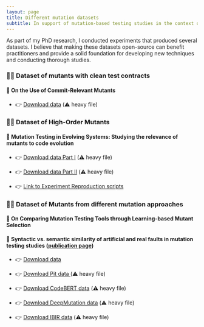 ```yaml
---
layout: page
title: Different mutation datasets
subtitle: In support of mutation-based testing studies in the context of evolving systems
---
```


As part of my PhD research, I conducted experiments that produced several datasets. I believe that making these datasets open-source can benefit practitioners and provide a solid foundation for developing new techniques and conducting thorough studies.

### 💁🏻‍ Dataset of mutants with clean test contracts
 
#### 📄 On the Use of Commit-Relevant Mutants 

* 👉 [Download data](https://drive.google.com/file/d/1oSOEBfzgNmWCw85SUVD04asX8-7G0yLC/view?usp=sharing) (⚠️ heavy file) 

### 💁🏻‍ Dataset of High-Order Mutants
 
#### 📜 Mutation Testing in Evolving Systems: Studying the relevance of mutants to code evolution 

* 👉 [Download data Part I](https://drive.google.com/drive/folders/1l1kP4IGXWi4ZXTbFPzxotkGx6xpCRoYY?usp=sharing) (⚠️ heavy file) 
* 👉 [Download data Part II](https://drive.google.com/drive/folders/1izO05GGMvvv29XG_Qa6bUTvv_6cGgO50?usp=sharing) (⚠️ heavy file) 

* 👉 [Link to Experiment Reproduction scripts](https://github.com/Ojda22/study_I)

### 💁🏻‍ Dataset of Mutants from different mutation approaches

#### 📃 On Comparing Mutation Testing Tools through Learning-based Mutant Selection
#### 📝 Syntactic vs. semantic similarity of artificial and real faults in mutation testing studies ([publication page](https://mutationtesting-user.github.io/bugs_vs_mutants/))

* 👉 [Download data](https://drive.google.com/file/d/1x9bhZH0i8wuK5cgGwwXf2OLFGJqtA4L1/view?usp=sharing)

* 👉 [Download Pit data ](https://drive.google.com/file/d/1SNdo7-XZRXfUNuqCH867HoJGwuNIkPU2/view?usp=sharing) (⚠️ heavy file) 
* 👉 [Download CodeBERT data](https://drive.google.com/file/d/1RLd9ryVT_7JTRp1WARofdUp0ghjpKZ2r/view?usp=sharing) (⚠️ heavy file)
* 👉 [Download DeepMutation data](https://drive.google.com/file/d/1406riXu4rriKEZ814S9zZWn-l5iIo14u/view?usp=sharing) (⚠️ heavy file)
* 👉 [Download IBIR data](https://drive.google.com/file/d/1hc8A_obOm4VAX_bt3F4TNwpyn9n4DSXa/view?usp=sharing) (⚠️ heavy file)

